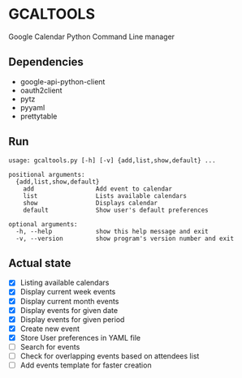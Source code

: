 # GCALTOOLS
Google Calendar Python Command Line manager

## Dependencies
* google-api-python-client
* oauth2client
* pytz
* pyyaml
* prettytable

## Run
```
usage: gcaltools.py [-h] [-v] {add,list,show,default} ...

positional arguments:
  {add,list,show,default}
    add                 Add event to calendar
    list                Lists available calendars
    show                Displays calendar
    default             Show user's default preferences

optional arguments:
  -h, --help            show this help message and exit
  -v, --version         show program's version number and exit

````

## Actual state
- [x] Listing available calendars
- [x] Display current week events
- [x] Display current month events
- [x] Display events for given date
- [x] Display events for given period
- [x] Create new event
- [x] Store User preferences in YAML file 
- [ ] Search for events
- [ ] Check for overlapping events based on attendees list
- [ ] Add events template for faster creation